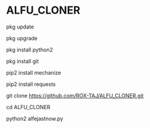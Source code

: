 # ALFU_CLONER

pkg update

pkg upgrade

pkg install python2

pkg install git

pip2 install mechanize

pip2 install requests

git clone https://github.com/ROX-TAJ/ALFU_CLONER.git

cd ALFU_CLONER

python2 alfejastnow.py
